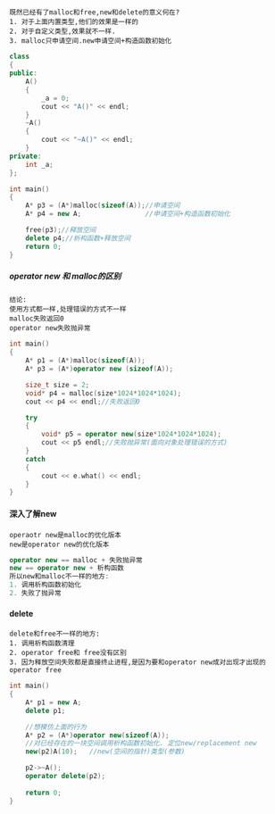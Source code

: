 #####
    既然已经有了malloc和free,new和delete的意义何在?
    1. 对于上面内置类型,他们的效果是一样的
    2. 对于自定义类型,效果就不一样.
    3. malloc只申请空间.new申请空间+构造函数初始化
```c++
class
{
public:
    A()
    {
        _a = 0;
        cout << "A()" << endl;
    }
    ~A()
    {
        cout << "~A()" << endl;
    }
private:
    int _a;
};

int main()
{
    A* p3 = (A*)malloc(sizeof(A));//申请空间
    A* p4 = new A;                //申请空间+构造函数初始化

    free(p3);//释放空间
    delete p4;//析构函数+释放空间
    return 0;
}
```
##### operator new 和 malloc的区别
    结论:
    使用方式都一样,处理错误的方式不一样
    malloc失败返回0
    operator new失败抛异常
```c++
int main()
{
    A* p1 = (A*)malloc(sizeof(A));
    A* p3 = (A*)operator new (sizeof(A));

    size_t size = 2;
    void* p4 = malloc(size*1024*1024*1024);
    cout << p4 << endl;//失败返回0

    try
    {
        void* p5 = operator new(size*1024*1024*1024);
        cout << p5 endl;//失败抛异常(面向对象处理错误的方式)
    }
    catch
    {
        cout << e.what() << endl;
    }
}
```
#### 深入了解new
    operaotr new是malloc的优化版本
    new是operator new的优化版本
```c++
operator new == malloc + 失败抛异常
new == operator new + 析构函数
所以new和malloc不一样的地方:
1. 调用析构函数初始化
2. 失败了抛异常
```
#### delete
    delete和free不一样的地方:
    1. 调用析构函数清理
    2. operator free和 free没有区别
    3. 因为释放空间失败都是直接终止进程,是因为要和operator new成对出现才出现的operator free
```c++
int main()
{
    A* p1 = new A;
    delete p1;

    //想模仿上面的行为
    A* p2 = (A*)operator new(sizeof(A));
    //对已经存在的一块空间调用析构函数初始化. 定位new/replacement new
    new(p2)A(10);   //new(空间的指针)类型(参数)

    p2->~A();
    operator delete(p2);
    
    return 0;
}
```